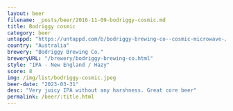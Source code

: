 ```yaml
---
layout: beer
filename: _posts/beer/2016-11-09-bodriggy-cosmic.md
title: Bodriggy cosmic
category: beer
untappd: "https://untappd.com/b/bodriggy-brewing-co--cosmic-microwave-/2638728"
country: "Australia"
brewery: "Bodriggy Brewing Co."
breweryURL: "/brewery/bodriggy-brewing-co.html"
style: "IPA - New England / Hazy"
score: 8
img: /img/list/bodriggy-cosmic.jpeg
beer-date: "2023-03-31"
desc: "Very juicy IPA without any harshness. Great core beer"
permalink: /beer/:title.html
---
```

